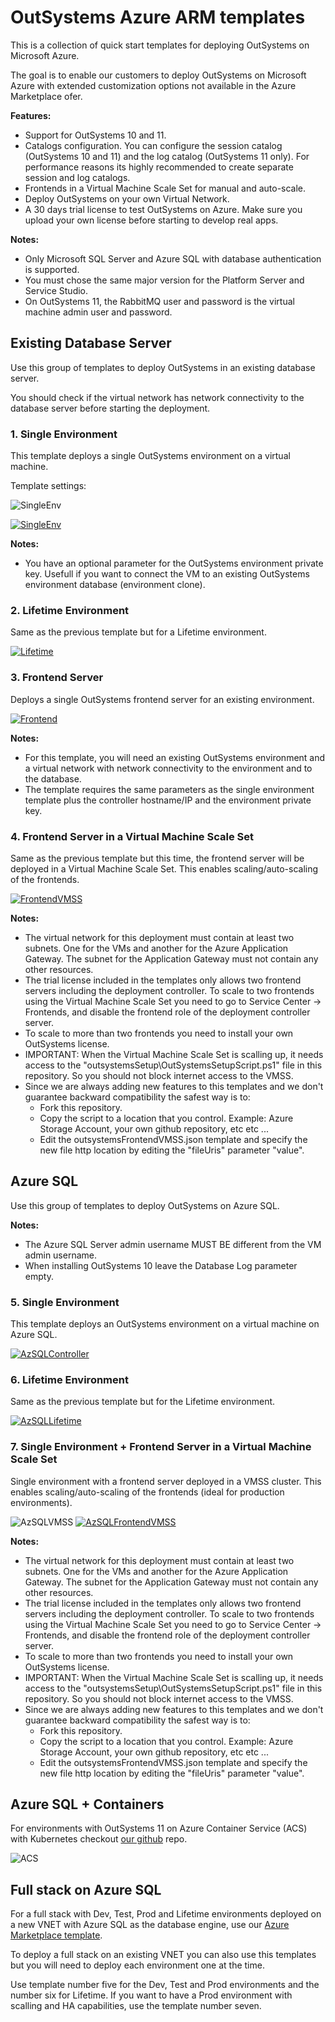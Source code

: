 # OutSystems Azure ARM templates

This is a collection of quick start templates for deploying OutSystems on Microsoft Azure.

The goal is to enable our customers to deploy OutSystems on Microsoft Azure with extended customization options not available in the Azure Marketplace ofer.

**Features:**

- Support for OutSystems 10 and 11.
- Catalogs configuration. You can configure the session catalog (OutSystems 10 and 11) and the log catalog (OutSystems 11 only). For performance reasons its highly recommended to create separate session and log catalogs.
- Frontends in a Virtual Machine Scale Set for manual and auto-scale.
- Deploy OutSystems on your own Virtual Network.
- A 30 days trial license to test OutSystems on Azure. Make sure you upload your own license before starting to develop real apps.

**Notes:**

- Only Microsoft SQL Server and Azure SQL with database authentication is supported.
- You must chose the same major version for the Platform Server and Service Studio.
- On OutSystems 11, the RabbitMQ user and password is the virtual machine admin user and password.

## Existing Database Server

Use this group of templates to deploy OutSystems in an existing database server.

You should check if the virtual network has network connectivity to the database server before starting the deployment.

### 1. Single Environment

This template deploys a single OutSystems environment on a virtual machine.

Template settings:

![SingleEnv](https://raw.githubusercontent.com/OutSystems/AzureARMTemplates/master/media/Controller.PNG)

[![SingleEnv](http://azuredeploy.net/deploybutton.png)](https://portal.azure.com/#create/Microsoft.Template/uri/https%3A%2F%2Fraw.githubusercontent.com%2FOutSystems%2FAzureARMTemplates%2Fmaster%2FController.json)

**Notes:**

- You have an optional parameter for the OutSystems environment private key. Usefull if you want to connect the VM to an existing OutSystems environment database (environment clone).

### 2. Lifetime Environment

Same as the previous template but for a Lifetime environment.

[![Lifetime](http://azuredeploy.net/deploybutton.png)](https://portal.azure.com/#create/Microsoft.Template/uri/https%3A%2F%2Fraw.githubusercontent.com%2FOutSystems%2FAzureARMTemplates%2Fmaster%2FLifetime.json)

### 3. Frontend Server

Deploys a single OutSystems frontend server for an existing environment.

[![Frontend](http://azuredeploy.net/deploybutton.png)](https://portal.azure.com/#create/Microsoft.Template/uri/https%3A%2F%2Fraw.githubusercontent.com%2FOutSystems%2FAzureARMTemplates%2Fmaster%2FFrontend.json)

**Notes:**

- For this template, you will need an existing OutSystems environment and a virtual network with network connectivity to the environment and to the database.
- The template requires the same parameters as the single environment template plus the controller hostname/IP and the environment private key.

### 4. Frontend Server in a Virtual Machine Scale Set

Same as the previous template but this time, the frontend server will be deployed in a Virtual Machine Scale Set. This enables scaling/auto-scaling of the frontends.

[![FrontendVMSS](http://azuredeploy.net/deploybutton.png)](https://portal.azure.com/#create/Microsoft.Template/uri/https%3A%2F%2Fraw.githubusercontent.com%2FOutSystems%2FAzureARMTemplates%2Fmaster%2FFrontendVMSS.json)

**Notes:**

- The virtual network for this deployment must contain at least two subnets. One for the VMs and another for the Azure Application Gateway. The subnet for the Application Gateway must not contain any other resources.
- The trial license included in the templates only allows two frontend servers including the deployment controller. To scale to two frontends using the Virtual Machine Scale Set you need to go to Service Center -> Frontends, and disable the frontend role of the deployment controller server.
- To scale to more than two frontends you need to install your own OutSystems license.
- IMPORTANT: When the Virtual Machine Scale Set is scalling up, it needs access to the "outsystemsSetup\OutSystemsSetupScript.ps1" file in this repository. So you should not block internet access to the VMSS.
- Since we are always adding new features to this templates and we don't guarantee backward compatibility the safest way is to:
  - Fork this repository.
  - Copy the script to a location that you control. Example: Azure Storage Account, your own github repository, etc etc ...
  - Edit the outsystemsFrontendVMSS.json template and specify the new file http location by editing the "fileUris" parameter "value".

## Azure SQL

Use this group of templates to deploy OutSystems on Azure SQL.

**Notes:**

- The Azure SQL Server admin username MUST BE different from the VM admin username.
- When installing OutSystems 10 leave the Database Log parameter empty.

### 5. Single Environment

This template deploys an OutSystems environment on a virtual machine on Azure SQL.

[![AzSQLController](http://azuredeploy.net/deploybutton.png)](https://portal.azure.com/#create/Microsoft.Template/uri/https%3A%2F%2Fraw.githubusercontent.com%2FOutSystems%2FAzureARMTemplates%2Fmaster%2FAzSQLController.json)

### 6. Lifetime Environment

Same as the previous template but for the Lifetime environment.

[![AzSQLLifetime](http://azuredeploy.net/deploybutton.png)](https://portal.azure.com/#create/Microsoft.Template/uri/https%3A%2F%2Fraw.githubusercontent.com%2FOutSystems%2FAzureARMTemplates%2Fmaster%2FAzSQLLifetime.json)

### 7. Single Environment + Frontend Server in a Virtual Machine Scale Set

Single environment with a frontend server deployed in a VMSS cluster. This enables scaling/auto-scaling of the frontends (ideal for production environments).

![AzSQLVMSS](https://raw.githubusercontent.com/OutSystems/AzureARMTemplates/master/media/AzSQLVMSS1.PNG)
[![AzSQLFrontendVMSS](http://azuredeploy.net/deploybutton.png)](https://portal.azure.com/#create/Microsoft.Template/uri/https%3A%2F%2Fraw.githubusercontent.com%2FOutSystems%2FAzureARMTemplates%2Fmaster%2FAzSQLFrontendVMSS.json)

**Notes:**

- The virtual network for this deployment must contain at least two subnets. One for the VMs and another for the Azure Application Gateway. The subnet for the Application Gateway must not contain any other resources.
- The trial license included in the templates only allows two frontend servers including the deployment controller. To scale to two frontends using the Virtual Machine Scale Set you need to go to Service Center -> Frontends, and disable the frontend role of the deployment controller server.
- To scale to more than two frontends you need to install your own OutSystems license.
- IMPORTANT: When the Virtual Machine Scale Set is scalling up, it needs access to the "outsystemsSetup\OutSystemsSetupScript.ps1" file in this repository. So you should not block internet access to the VMSS.
- Since we are always adding new features to this templates and we don't guarantee backward compatibility the safest way is to:
  - Fork this repository.
  - Copy the script to a location that you control. Example: Azure Storage Account, your own github repository, etc etc ...
  - Edit the outsystemsFrontendVMSS.json template and specify the new file http location by editing the "fileUris" parameter "value".

## Azure SQL + Containers

For environments with OutSystems 11 on Azure Container Service (ACS) with Kubernetes checkout [our github](https://github.com/OutSystems/Containers-ACS-AzDevOps) repo.

![ACS](https://raw.githubusercontent.com/OutSystems/AzureARMTemplates/master/media/ACS.PNG)

## Full stack on Azure SQL

For a full stack with Dev, Test, Prod and Lifetime environments deployed on a new VNET with Azure SQL as the database engine, use our [Azure Marketplace template](https://azuremarketplace.microsoft.com/en-us/marketplace/apps/outsystems.outsystems_platform?tab=Overview).

To deploy a full stack on an existing VNET you can also use this templates but you will need to deploy each environment one at the time.

Use template number five for the Dev, Test and Prod environments and the number six for Lifetime. If you want to have a Prod environment with scalling and HA capabilities, use the template number seven.
